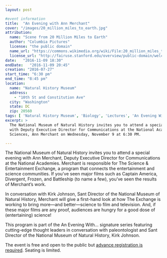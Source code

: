 ```yaml
---
layout: post

#event information
title:  "An Evening with Ann Merchant"
cover: "/images/20_million_miles_to_earth.jpg"
attribution:
  name: "Scene from 20 Million Miles to Earth"
  author: "Columbia Pictures"
  license: "the public domain"
  name_url: "https://commons.wikimedia.org/wiki/File:20_million_miles_to_earth_(1957)_Ymir.png"
  license_url: "http://fairuse.stanford.edu/overview/public-domain/welcome"
date:   "2016-11-09 18:30"
endDate:   "2016-11-09 20:45"
creation: "2016-07-27"
start_time: "6:30 pm"
end_time: "8:45 pm"
location:
  name: "Natural History Museum"
  address:
    - "10th St and Constitution Ave"
  city: "Washington"
  state: DC
  zip: 20560
tags: [ 'Natural History Museum', 'Biology', 'Lectures', 'An Evening With...' ]
excerpt: >
  The National Museum of Natural History invites you to attend a special evening
  with Deputy Executive Director for Communications at the National Academy of
  Sciences, Ann Merchant on Wednesday, November 9 at 6:30 PM.

---
```


The National Museum of Natural History invites you to attend a special evening
with Ann Merchant, Deputy Executive Director for Communications at the National
Academies. Merchant is responsible for The Science & Entertainment Exchange, a
program that connects the entertainment and science communities. If you’ve seen
major films such as Captain America, Divergent, Frozen, and Battleship (to name
a few), you’ve seen the results of Merchant’s work.

In conversation with Kirk Johnson, Sant Director of the National Museum of
Natural History, Merchant will give a first-hand look at how The Exchange is
working to bring more—and better—science to film and television. And, if these
major films are any proof, audiences are hungry for a good dose of
(entertaining) science!

This program is part of the An Evening With... signature series featuring
cutting-edge thought leaders in conversation with paleontologist and Sant
Director of the National Museum of Natural History, Kirk Johnson.

The event is free and open to the public but [advance registration is
required](http://go.si.edu/site/Calendar?view=Detail&id=101365). Seating
is limited.
